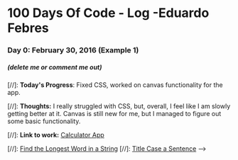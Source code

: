 # 100 Days Of Code - Log -Eduardo Febres

### Day 0: February 30, 2016 (Example 1)
##### (delete me or comment me out)

[//]: **Today's Progress**: Fixed CSS, worked on canvas functionality for the app.

[//]: **Thoughts:** I really struggled with CSS, but, overall, I feel like I am slowly getting better at it. Canvas is still new for me, but I managed to figure out some basic functionality.

[//]: **Link to work:** [Calculator App](http://www.example.com)

[//]: [Find the Longest Word in a String](https://www.freecodecamp.com/challenges/find-the-longest-word-in-a-string)
[//]: [Title Case a Sentence](https://www.freecodecamp.com/challenges/title-case-a-sentence) -->
